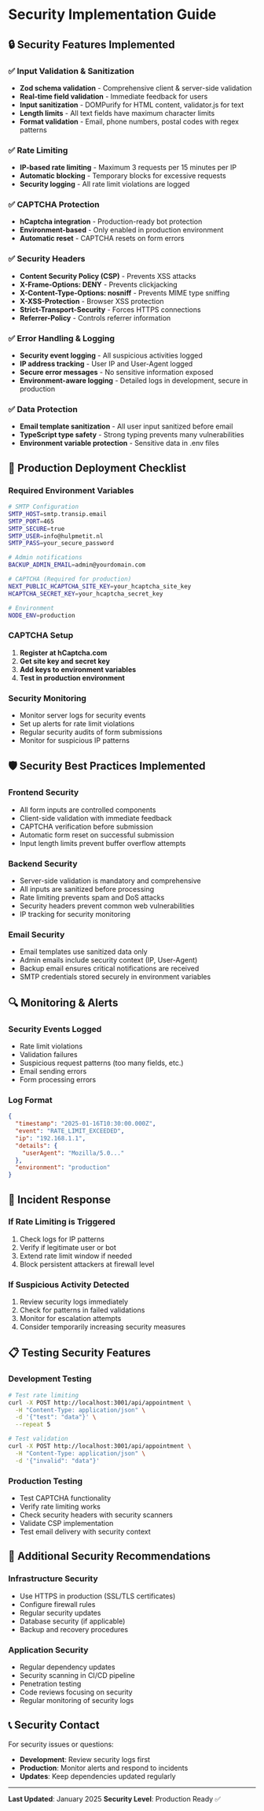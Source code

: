 # Security Implementation Guide

## 🔒 Security Features Implemented

### ✅ **Input Validation & Sanitization**
- **Zod schema validation** - Comprehensive client & server-side validation
- **Real-time field validation** - Immediate feedback for users
- **Input sanitization** - DOMPurify for HTML content, validator.js for text
- **Length limits** - All text fields have maximum character limits
- **Format validation** - Email, phone numbers, postal codes with regex patterns

### ✅ **Rate Limiting**
- **IP-based rate limiting** - Maximum 3 requests per 15 minutes per IP
- **Automatic blocking** - Temporary blocks for excessive requests
- **Security logging** - All rate limit violations are logged

### ✅ **CAPTCHA Protection**
- **hCaptcha integration** - Production-ready bot protection
- **Environment-based** - Only enabled in production environment
- **Automatic reset** - CAPTCHA resets on form errors

### ✅ **Security Headers**
- **Content Security Policy (CSP)** - Prevents XSS attacks
- **X-Frame-Options: DENY** - Prevents clickjacking
- **X-Content-Type-Options: nosniff** - Prevents MIME type sniffing
- **X-XSS-Protection** - Browser XSS protection
- **Strict-Transport-Security** - Forces HTTPS connections
- **Referrer-Policy** - Controls referrer information

### ✅ **Error Handling & Logging**
- **Security event logging** - All suspicious activities logged
- **IP address tracking** - User IP and User-Agent logged
- **Secure error messages** - No sensitive information exposed
- **Environment-aware logging** - Detailed logs in development, secure in production

### ✅ **Data Protection**
- **Email template sanitization** - All user input sanitized before email
- **TypeScript type safety** - Strong typing prevents many vulnerabilities
- **Environment variable protection** - Sensitive data in .env files

## 🚀 Production Deployment Checklist

### **Required Environment Variables**
```bash
# SMTP Configuration
SMTP_HOST=smtp.transip.email
SMTP_PORT=465
SMTP_SECURE=true
SMTP_USER=info@hulpmetit.nl
SMTP_PASS=your_secure_password

# Admin notifications
BACKUP_ADMIN_EMAIL=admin@yourdomain.com

# CAPTCHA (Required for production)
NEXT_PUBLIC_HCAPTCHA_SITE_KEY=your_hcaptcha_site_key
HCAPTCHA_SECRET_KEY=your_hcaptcha_secret_key

# Environment
NODE_ENV=production
```

### **CAPTCHA Setup**
1. **Register at hCaptcha.com**
2. **Get site key and secret key**
3. **Add keys to environment variables**
4. **Test in production environment**

### **Security Monitoring**
- Monitor server logs for security events
- Set up alerts for rate limit violations
- Regular security audits of form submissions
- Monitor for suspicious IP patterns

## 🛡️ Security Best Practices Implemented

### **Frontend Security**
- All form inputs are controlled components
- Client-side validation with immediate feedback
- CAPTCHA verification before submission
- Automatic form reset on successful submission
- Input length limits prevent buffer overflow attempts

### **Backend Security**
- Server-side validation is mandatory and comprehensive
- All inputs are sanitized before processing
- Rate limiting prevents spam and DoS attacks
- Security headers prevent common web vulnerabilities
- IP tracking for security monitoring

### **Email Security**
- Email templates use sanitized data only
- Admin emails include security context (IP, User-Agent)
- Backup email ensures critical notifications are received
- SMTP credentials stored securely in environment variables

## 🔍 Monitoring & Alerts

### **Security Events Logged**
- Rate limit violations
- Validation failures
- Suspicious request patterns (too many fields, etc.)
- Email sending errors
- Form processing errors

### **Log Format**
```json
{
  "timestamp": "2025-01-16T10:30:00.000Z",
  "event": "RATE_LIMIT_EXCEEDED",
  "ip": "192.168.1.1",
  "details": {
    "userAgent": "Mozilla/5.0..."
  },
  "environment": "production"
}
```

## 🚨 Incident Response

### **If Rate Limiting is Triggered**
1. Check logs for IP patterns
2. Verify if legitimate user or bot
3. Extend rate limit window if needed
4. Block persistent attackers at firewall level

### **If Suspicious Activity Detected**
1. Review security logs immediately
2. Check for patterns in failed validations
3. Monitor for escalation attempts
4. Consider temporarily increasing security measures

## 📋 Testing Security Features

### **Development Testing**
```bash
# Test rate limiting
curl -X POST http://localhost:3001/api/appointment \
  -H "Content-Type: application/json" \
  -d '{"test": "data"}' \
  --repeat 5

# Test validation
curl -X POST http://localhost:3001/api/appointment \
  -H "Content-Type: application/json" \
  -d '{"invalid": "data"}'
```

### **Production Testing**
- Test CAPTCHA functionality
- Verify rate limiting works
- Check security headers with security scanners
- Validate CSP implementation
- Test email delivery with security context

## 🔐 Additional Security Recommendations

### **Infrastructure Security**
- Use HTTPS in production (SSL/TLS certificates)
- Configure firewall rules
- Regular security updates
- Database security (if applicable)
- Backup and recovery procedures

### **Application Security**
- Regular dependency updates
- Security scanning in CI/CD pipeline
- Penetration testing
- Code reviews focusing on security
- Regular monitoring of security logs

## 📞 Security Contact

For security issues or questions:
- **Development**: Review security logs first
- **Production**: Monitor alerts and respond to incidents
- **Updates**: Keep dependencies updated regularly

---

**Last Updated**: January 2025
**Security Level**: Production Ready ✅